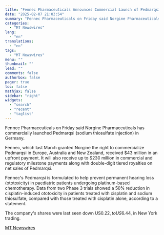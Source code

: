 ```yaml
---
title: "Fennec Pharmaceuticals Announces Commercial Launch of Pedmarqsi in Germany"
date: "2025-02-07 21:03:54"
summary: "Fennec Pharmaceuticals on Friday said Norgine Pharmaceuticals has commercially launched Pedmarqsi (sodium thiosulfate injection) in Germany. Fennec, which last March granted Norgine the right to commercialize Pedmarqsi in Europe, Australia and New Zealand, received $43 million in an upfront payment. It will also receive up to $230 million in commercial..."
categories:
  - "MT Newswires"
lang:
  - "en"
translations:
  - "en"
tags:
  - "MT Newswires"
menu: ""
thumbnail: ""
lead: ""
comments: false
authorbox: false
pager: true
toc: false
mathjax: false
sidebar: "right"
widgets:
  - "search"
  - "recent"
  - "taglist"
---
```


Fennec Pharmaceuticals on Friday said Norgine Pharmaceuticals has commercially launched Pedmarqsi (sodium thiosulfate injection) in Germany.

Fennec, which last March granted Norgine the right to commercialize Pedmarqsi in Europe, Australia and New Zealand, received $43 million in an upfront payment. It will also receive up to $230 million in commercial and regulatory milestone payments along with double-digit tiered royalties on net sales of Pedmarqsi.

Fennec's Pedmarqsi is formulated to help prevent permanent hearing loss (ototoxicity) in paediatric patients undergoing platinum-based chemotherapy. Data from two Phase 3 trials showed a 50% reduction in cisplatin-induced ototoxicity in patients treated with cisplatin and sodium thiosulfate, compared with those treated with cisplatin alone, according to a statement.

The company's shares were last seen down US$0.22, to US$6.44, in New York trading.

[MT Newswires](https://www.tradingview.com/news/mtnewswires.com:20250207:A3312353:0/)
